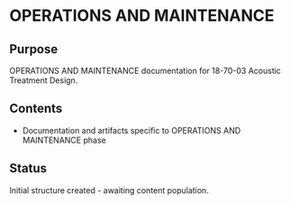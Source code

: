 # OPERATIONS AND MAINTENANCE

## Purpose
OPERATIONS AND MAINTENANCE documentation for 18-70-03 Acoustic Treatment Design.

## Contents
- Documentation and artifacts specific to OPERATIONS AND MAINTENANCE phase

## Status
Initial structure created - awaiting content population.
